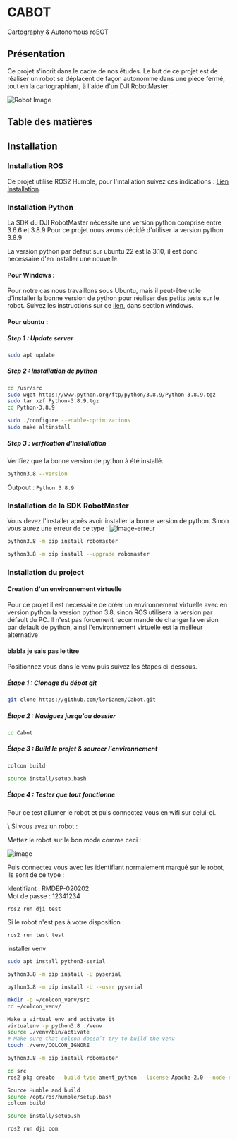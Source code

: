 # CABOT
Cartography &amp; Autonomous roBOT

## Présentation

Ce projet s'incrit dans le cadre de nos études.
Le but de ce projet est de réaliser un robot se déplacent de façon autonomme dans une pièce fermé, tout en la cartographiant, à l'aide d'un DJI RobotMaster.

![Robot Image](https://www-cdn.djiits.com/cms/uploads/db7194978c8d57a72504a3965f087fe2@374*374.png)

## Table des matières

## Installation 

### Installation ROS 

Ce projet utilise ROS2 Humble, pour l'intallation suivez ces indications :  [Lien Installation](https://docs.ros.org/en/humble/Installation.html).

### Installation Python 

La SDK du DJI RobotMaster nécessite une version python comprise entre 3.6.6 et 3.8.9
Pour ce projet nous avons décidé d'utiliser la version python 3.8.9 

La version python par defaut sur ubuntu 22 est la 3.10, il est donc necessaire d'en installer une nouvelle. 

#### Pour Windows :  

Pour notre cas nous travaillons sous Ubuntu, mais il peut-être utile d'installer la bonne version de python pour réaliser des petits tests sur le robot.
Suivez les instructions sur ce [lien](https://robomaster-dev.readthedocs.io/en/latest/code_env_setup.html), dans section windows.

#### Pour ubuntu : 

##### Step 1 : Update server

```bash 
sudo apt update
```

##### Step 2 : Installation de python 


```bash
cd /usr/src
sudo wget https://www.python.org/ftp/python/3.8.9/Python-3.8.9.tgz
sudo tar xzf Python-3.8.9.tgz
cd Python-3.8.9
```
``` bash
sudo ./configure --enable-optimizations
sudo make altinstall
```

##### Step 3 :  verfication d'installation 

Verifiez que la bonne version de python à été installé.

```bash
python3.8 --version
```
Outpout : `Python 3.8.9`

 ### Installation de la SDK RobotMaster 

Vous devez l'installer après avoir installer la bonne version de python. Sinon vous aurez une erreur de ce type :
![Image-erreur](https://robomaster-dev.readthedocs.io/en/latest/_images/pip_install_error.jpg)

```bash
python3.8 -m pip install robomaster
```
```bash 
python3.8 -m pip install --upgrade robomaster
```


### Installation du project 

#### Creation d'un environnement virtuelle

Pour ce projet il est necessaire de créer un environnement virtuelle avec en version python la version python 3.8, sinon ROS utilisera la version par défault du PC. Il n'est pas forcement recommandé de changer la version par default de python, ainsi l'environnement virtuelle est la meilleur alternative 


#### blabla je sais pas le titre 

Positionnez vous dans le venv puis suivez les étapes ci-dessous. 

##### Étape 1 : Clonage du dépot git

```bash
git clone https://github.com/lorianem/Cabot.git
```

##### Étape 2 : Naviguez jusqu'au dossier 

```bash
cd Cabot
```

##### Étape 3 : Build le projet & sourcer l'environnement 

```Bash
colcon build
```
```Bash
source install/setup.bash
```

##### Étape 4 : Tester que tout fonctionne

Pour ce test allumer le robot et puis connectez vous en wifi sur celui-ci.

\\ Si vous avez un robot : 

Mettez le robot sur le bon mode comme ceci :

![image](https://github.com/user-attachments/assets/623a9d02-539a-4977-bb17-845a685d6276)

Puis connectez vous avec les identifiant normalement marqué sur le robot, ils sont de ce type : 

Identifiant : RMDEP-020202
</br> Mot de passe : 12341234

```bash
ros2 run dji test
```

Si le robot n'est pas à votre disposition : 
```bash
ros2 run test test
```


installer venv

```bash
sudo apt install python3-serial
```

```bash
python3.8 -m pip install -U pyserial
```

```bash
python3.8 -m pip install -U --user pyserial
```

```bash
mkdir -p ~/colcon_venv/src
cd ~/colcon_venv/
```

```bash
Make a virtual env and activate it 
virtualenv -p python3.8 ./venv
source ./venv/bin/activate
# Make sure that colcon doesn’t try to build the venv
touch ./venv/COLCON_IGNORE
```

```bash
python3.8 -m pip install robomaster
```

```bash
cd src
ros2 pkg create --build-type ament_python --license Apache-2.0 --node-name com dji
```

```bash
Source Humble and build
source /opt/ros/humble/setup.bash
colcon build
```

```bash
source install/setup.sh 
```

```bash
ros2 run dji com 
```


